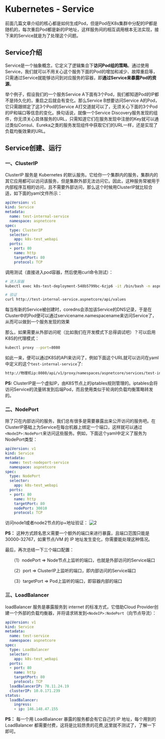 # Kubernetes - Service

前面几篇文章介绍的核心都是如何生成Pod，但是Pod在K8s集群中分配的IP都是随机的，每次重启Pod都是新的IP地址，这样服务间的相互调用根本无法实现，接下来的Service就是为了处理这个问题。

## Service介绍

Service是一个抽象概念，它定义了逻辑集合下**访问Pod组的策略**。通过使用Service，我们就可以不用关心这个服务下面的Pod的增加和减少、故障重启等，只需通过Service就能够访问到对应服务的容器，即**通过Service来暴露Pod的资源**。

举个例子，假设我们的一个服务Service A下面有3个Pod，我们都知道Pod的IP都不是持久化的，重启之后就会有变化。那么Service B想要访问Service A的Pod，它只需跟绑定了这3个Pod的Service A打交道就可以了，无须关心下面的3个Pod的IP和端口等信息的变化。换句话说，就像一个Service Discovery服务发现的组件，你无须关心具体服务的URL，只需知道它们在服务发现中注册的Key就可以通过类似Consul、Eureka之类的服务发现组件中获取它们的URL一样，还是实现了负载均衡效果的URL。

## Service创建、运行

### 一、ClusterIP

ClusterIP 服务是 Kubernetes 的默认服务。它给你一个集群内的服务，集群内的其它应用都可以访问该服务，但是集群外部无法访问它。因此，这种服务常被用于内部程序互相的访问，且不需要外部访问，那么这个时候用ClusterIP就比较合适，如下面的yaml文件所示：

```yaml
apiVersion: v1
kind: Service
metadata:
  name: test-internal-service
  namespace: aspnetcore
spec:
  type: ClusterIP
  selector:
    app: k8s-test_webapi
  ports:
  - port: 80
    name: http
    targetPort: 80
    protocol: TCP
```

调用测试（直接进入pod容器，然后使用curl命令测试）：

```bash
# 进入容器
kubectl exec k8s-test-deployment-548b5799bc-6zjp6 -it /bin/bash -n aspnetcore

# 验证
curl http://test-internal-service.aspnetcore/api/values
```

每当有新的Service被创建时，coredns会添加该Service的DNS记录，于是在Cluster中的Pod便可以通过servicename.namespacename来访问Service了，从而可以做到一个服务发现的效果

那么，如果需要从外部访问呢（比如我们在开发模式下总得调试吧）？可以启用K8S的代理模式：

```bash
kubectl proxy --port=8080
```
如此一来，便可以通过K8S的API来访问了，例如下面这个URL就可以访问在yaml中定义的这个`test-internal-service`了:

```bash
http://物理机ip:8080/api/v1/proxy/namespaces/aspnetcore/services/test-internal-service:http/
```

**PS:** ClusterIP是一个虚拟IP，由K8S节点上的iptables规则管理的。iptables会将访问Service的流量转发到后端Pod，而且使用类似于轮询的负载均衡策略转发的。

### 二、NodePort

除了只在内部访问的服务，我们总有很多是需要暴露出来公开访问的服务吧。在ClusterIP基础上为Service在每台机器上绑定一个端口，这样就可以通过`<NodeIP>:NodePort`来访问这些服务。例如，下面这个yaml中定义了服务为NodePort类型：

```yaml
apiVersion: v1
kind: Service
metadata:
  name: test-nodeport-service
  namespace: aspnetcore
spec:
  type: NodePort
  selector:
    app: k8s-test_webapi
  ports:
  - port: 80
    name: http
    targetPort: 80
    nodePort: 30010
    protocol: TCP
```
访问node1或者node2节点的ip+地址验证：
![2](http://cdn.go99.top/docs/devops/k8s/k8s-learning/service2.png)

**PS：** 这种方式顾名思义需要一个额外的端口来进行暴露，且端口范围只能是 30000-32767，如果节点/VM 的 IP 地址发生变化，你需要能处理这种情况。

最后，再次总结一下三个端口配置：

　　（1）nodePort => Node节点上监听的端口，也就是外部访问的Service端口

　　（2）port => ClusterIP上监听的端口，即内部访问的Service端口

　　（3）targetPort => Pod上监听的端口，即容器内部的端口

### 三、LoadBalancer

loadBalancer 服务是暴露服务到 internet 的标准方式，它借助Cloud Provider创建一个外部的负载均衡器，并将请求转发到`<NodeIP>:NodePort`（向节点导流）：

```yaml
apiVersion: v1
kind: Service
metadata:
  name: test-service
  namespace: aspnetcore
spec:
  type: LoadBalancer
  selector:
    app: k8s-test_webapi
  ports:
  - port: 80
    name: http
    targetPort: 80
    protocol: TCP
  loadBalancerIP: 78.11.24.19
  clusterIP: 10.0.171.239
status:
  loadBalancer:
    ingress:
    - ip: 146.148.47.155
```

**PS：** 每一个用 LoadBalancer 暴露的服务都会有它自己的 IP 地址，每个用到的 LoadBalancer 都需要付费，这将是比较昂贵的花费,这里就不测试了，了解一下即可。
